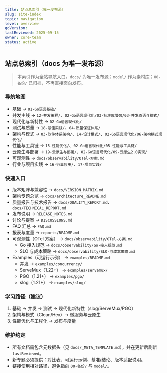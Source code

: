 ```yaml
---
title: 站点总索引（唯一发布源）
slug: site-index
topic: navigation
level: overview
goVersion: 
lastReviewed: 2025-09-15
owner: core-team
status: active
---
```


## 站点总索引（docs 为唯一发布源）

> 本索引作为全站导航入口。`docs/` 为唯一发布源；`model/` 作为素材库；`00-备份/` 已归档，不再直接面向发布。

### 导航地图

- 基础 → `01-Go语言基础/`
- 并发主线 → `12-并发编程/`、`02-Go语言现代化/03-标准库增强/03-并发原语与模式/`
- 现代化与新特性 → `02-Go语言现代化/`
- 测试与质量 → `18-最佳实践/`、`04-质量保证体系/`
- 架构与模式 → `03-软件体系架构/`、`14-设计模式/`、`02-Go语言现代化/06-架构模式现代化/`
- 性能与工具链 → `15-性能优化/`、`02-Go语言现代化/05-性能与工具链/`
- 云原生与部署 → `19-云原生与部署/`、`02-Go语言现代化/09-云原生2.0实现/`
- 可观测性 → `docs/observability/OTel-方案.md`
- 行业与项目实践 → `16-行业应用/`、`17-项目实践/`

### 快速入口

- 版本矩阵与兼容性 → `docs/VERSION_MATRIX.md`
- 架构专题总览 → `docs/architecture_README.md`
- 质量报告与技术报告 → `docs/QUALITY_REPORT.md`、`docs/TECHNICAL_REPORT.md`
- 发布说明 → `RELEASE_NOTES.md`
- 讨论与提案 → `DISCUSSIONS.md`
- FAQ 汇总 → `FAQ.md`
- 报表与度量 → `reports/README.md`
- 可观测性（OTel 方案） → `docs/observability/OTel-方案.md`
  - Go 接入规范 → `docs/observability/Go-接入规范.md`
  - SLO 与成本策略 → `docs/observability/SLO-与成本策略.md`
- Examples（可运行示例） → `examples/README.md`
  - 并发 → `examples/concurrency/`
  - ServeMux（1.22+） → `examples/servemux/`
  - PGO（1.21+） → `examples/pgo/`
  - slog（1.21+） → `examples/slog/`

### 学习路径（建议）

1. 基础 → 并发 → 测试 → 现代化新特性（slog/ServeMux/PGO）
2. 架构与模式（Clean/Hex）→ 微服务与云原生
3. 性能优化与工程化 → 发布与度量

### 维护约定

- 所有文档需包含元数据头（见 `docs/_META_TEMPLATE.md`），并在更新后刷新 `lastReviewed`。
- 新专题必须提供：对比表、可运行示例、基准/结论、版本适配说明。
- 链接使用相对路径，避免指向 `00-备份/` 与 `model/`。
